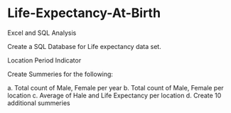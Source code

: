 # Life-Expectancy-At-Birth
Excel and SQL Analysis

Create a SQL Database for Life expectancy data set.

Location
Period
Indicator

Create Summeries for the following:

a. Total count of Male, Female per year
b. Total count of Male, Female per location
c. Average of Hale and Life Expectancy per location
d. Create 10 additional summeries
